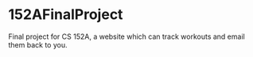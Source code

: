 # 152AFinalProject
Final project for CS 152A, a website which can track workouts and email them back to you.
